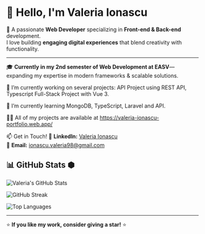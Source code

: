 # 👋 Hello, I'm Valeria Ionascu  


🔧 A passionate **Web Developer** specializing in **Front-end & Back-end** development.  
I love building **engaging digital experiences** that blend creativity with functionality.  

---
🎓 **Currently in my 2nd semester of Web Development at EASV**—expanding my expertise in modern frameworks & scalable solutions.  

🔭 I’m currently working on several projects: API Project using REST API, Typescript Full-Stack Project with Vue 3.

🌱 I’m currently learning MongoDB, TypeScript, Laravel and API.

👨‍💻 All of my projects are available at https://valeria-ionascu-portfolio.web.app/

📫 Get in Touch!
🔗 **LinkedIn:** [Valeria Ionascu](https://www.linkedin.com/in/valeriaionascu/)  
📧 **Email:** ionascu.valeria98@gmail.com  


## 📊 GitHub Stats ⬢  

![Valeria's GitHub Stats](https://github-readme-stats.vercel.app/api?username=HvadisVal&show_icons=true&theme=tokyonight&hide_border=true)  

![GitHub Streak](https://streak-stats.demolab.com?user=HvadisVal&theme=tokyonight&hide_border=true)  

![Top Languages](https://github-readme-stats.vercel.app/api/top-langs/?username=HvadisVal&layout=compact&theme=tokyonight&hide_border=true)  

---

⭐ **If you like my work, consider giving a star!** ⭐  
